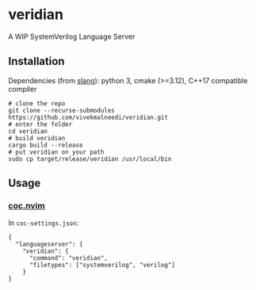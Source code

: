 # veridian
A WIP SystemVerilog Language Server

## Installation
Dependencies (from [slang](https://github.com/MikePopoloski/slang)): python 3, cmake (>=3.12), C++17 compatible compiler

```
# clone the repo
git clone --recurse-submodules https://github.com/vivekmalneedi/veridian.git
# enter the folder
cd veridian
# build veridian
cargo build --release
# put veridian on your path
sudo cp target/release/veridian /usr/local/bin
```
## Usage
### [coc.nvim](https://github.com/neoclide/coc.nvim)
In `coc-settings.json`:
```
{
  "languageserver": {
    "veridian": {
      "command": "veridian",
      "filetypes": ["systemverilog", "verilog"]
    }
}

```
